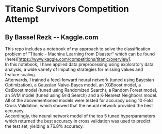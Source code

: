 # Titanic Survivors Competition Attempt
## By Bassel Rezk -- Kaggle.com

This repo includes a notebook of my approach to solve the classification problem of "Titanic - Machine Learning from Disaster" which can be found (here)[https://www.kaggle.com/competitions/titanic/overview].  
In this notebook, I have applied data preprocessing using exploratory data analysis, a wide variety of imputing strategies for missing values and feature scaling.  
Afterwards, I trained a feed-forward neural network (tuned using Bayesian Optimization), a Gaussian Naive-Bayes model, an XGBoost model, a CatBoost model (tuned using Randomized Search), a Random Forest model, an SVM model (tuned using Grid Search) and a K-Nearest Neighbors model.  
All of the abovementioned models were tested for accuracy using 10-Fold Cross Validation, which showed that the neural network provided the best accuracy.  
Accordingly, the neural network model of the top 5 tuned hyperparameters which returned the best accuracy in cross validation was used to predict the test set, yielding a 76.8% accuracy.

